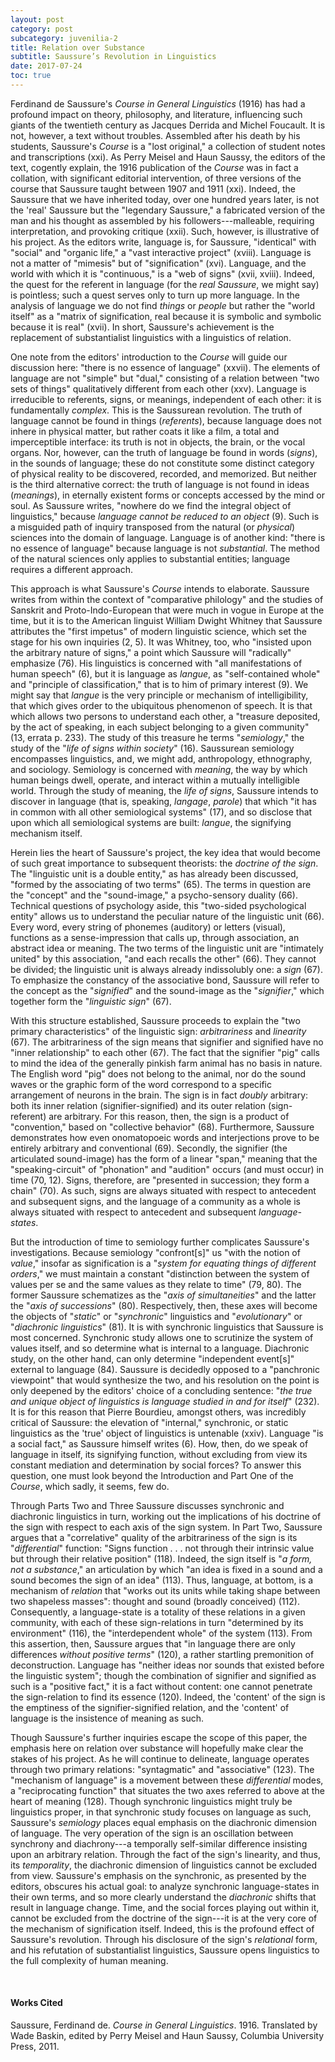 ```yaml
---
layout: post
category: post
subcategory: juvenilia-2
title: Relation over Substance
subtitle: Saussure’s Revolution in Linguistics
date: 2017-07-24
toc: true
---
```


Ferdinand de Saussure's *Course in General Linguistics* (1916) has had a profound impact on theory, philosophy, and literature, influencing such giants of the twentieth century as Jacques Derrida and Michel Foucault. It is not, however, a text without troubles. Assembled after his death by his students, Saussure's *Course* is a "lost original," a collection of student notes and transcriptions (xxi). As Perry Meisel and Haun Saussy, the editors of the text, cogently explain, the 1916 publication of the *Course* was in fact a collation, with significant editorial intervention, of three versions of the course that Saussure taught between 1907 and 1911 (xxi). Indeed, the Saussure that we have inherited today, over one hundred years later, is not the 'real' Saussure but the "legendary Saussure," a fabricated version of the man and his thought as assembled by his followers---malleable, requiring interpretation, and provoking critique (xxii). Such, however, is illustrative of his project. As the editors write, language is, for Saussure, "identical" with "social" and "organic life," a "vast interactive project" (xviii). Language is not a matter of "mimesis" but of "signification" (xvi). Language, and the world with which it is "continuous," is a "web of signs" (xvii, xviii). Indeed, the quest for the referent in language (for the *real Saussure*, we might say) is pointless; such a quest serves only to turn up more language. In the analysis of language we do not find *things* or *people* but rather the "world itself" as a "matrix of signification, real because it is symbolic and symbolic because it is real" (xvii). In short, Saussure's achievement is the replacement of substantialist linguistics with a linguistics of relation.

One note from the editors' introduction to the *Course* will guide our discussion here: "there is no essence of language" (xxvii). The elements of language are not "simple" but "dual," consisting of a relation between "two sets of things" qualitatively different from each other (xxv). Language is irreducible to referents, signs, or meanings, independent of each other: it is fundamentally *complex*. This is the Saussurean revolution. The truth of language cannot be found in things (*referents*), because language does not inhere in physical matter, but rather coats it like a film, a total and imperceptible interface: its truth is not in objects, the brain, or the vocal organs. Nor, however, can the truth of language be found in words (*signs*), in the sounds of language; these do not constitute some distinct category of physical reality to be discovered, recorded, and memorized. But neither is the third alternative correct: the truth of language is not found in ideas (*meanings*), in eternally existent forms or concepts accessed by the mind or soul. As Saussure writes, "nowhere do we find the integral object of linguistics," because *language cannot be reduced to an object* (9). Such is a misguided path of inquiry transposed from the natural (or *physical*) sciences into the domain of language. Language is of another kind: "there is no essence of language" because language is not *substantial*. The method of the natural sciences only applies to substantial entities; language requires a different approach.

This approach is what Saussure's *Course* intends to elaborate. Saussure writes from within the context of "comparative philology" and the studies of Sanskrit and Proto-Indo-European that were much in vogue in Europe at the time, but it is to the American linguist William Dwight Whitney that Saussure attributes the "first impetus" of modern linguistic science, which set the stage for his own inquiries (2, 5). It was Whitney, too, who "insisted upon the arbitrary nature of signs," a point which Saussure will "radically" emphasize (76). His linguistics is concerned with "all manifestations of human speech" (6), but it is language as *langue*, as "self-contained whole" and "principle of classification," that is to him of primary interest (9). We might say that *langue* is the very principle or mechanism of intelligibility, that which gives order to the ubiquitous phenomenon of speech. It is that which allows two persons to understand each other, a "treasure deposited, by the act of speaking, in each subject belonging to a given community" (13, errata p. 233). The study of this treasure he terms "*semiology*," the study of the "*life of signs within society*" (16). Saussurean semiology encompasses linguistics, and, we might add, anthropology, ethnography, and sociology. Semiology is concerned with *meaning*, the way by which human beings dwell, operate, and interact within a mutually intelligible world. Through the study of meaning, the *life of signs*, Saussure intends to discover in language (that is, speaking, *langage*, *parole*) that which "it has in common with all other semiological systems" (17), and so disclose that upon which all semiological systems are built: *langue*, the signifying mechanism itself.

Herein lies the heart of Saussure's project, the key idea that would become of such great importance to subsequent theorists: the *doctrine of the sign*. The "linguistic unit is a double entity," as has already been discussed, "formed by the associating of two terms" (65). The terms in question are the "concept" and the "sound-image," a psycho-sensory duality (66). Technical questions of psychology aside, this "two-sided psychological entity" allows us to understand the peculiar nature of the linguistic unit (66). Every word, every string of phonemes (auditory) or letters (visual), functions as a sense-impression that calls up, through association, an abstract idea or meaning. The two terms of the linguistic unit are "intimately united" by this association, "and each recalls the other" (66). They cannot be divided; the linguistic unit is always already indissolubly one: a *sign* (67). To emphasize the constancy of the associative bond, Saussure will refer to the concept as the "*signified*" and the sound-image as the "*signifier*," which together form the "*linguistic sign*" (67).

With this structure established, Saussure proceeds to explain the "two primary characteristics" of the linguistic sign: *arbitrariness* and *linearity* (67). The arbitrariness of the sign means that signifier and signified have no "inner relationship" to each other (67). The fact that the signifier "pig" calls to mind the idea of the generally pinkish farm animal has no basis in nature. The English word "pig" does not belong to the animal, nor do the sound waves or the graphic form of the word correspond to a specific arrangement of neurons in the brain. The sign is in fact *doubly* arbitrary: both its inner relation (signifier-signified) and its outer relation (sign-referent) are arbitrary. For this reason, then, the sign is a product of "convention," based on "collective behavior" (68). Furthermore, Saussure demonstrates how even onomatopoeic words and interjections prove to be entirely arbitrary and conventional (69). Secondly, the signifier (the articulated sound-image) has the form of a linear "span," meaning that the "speaking-circuit" of "phonation" and "audition" occurs (and must occur) in time (70, 12). Signs, therefore, are "presented in succession; they form a chain" (70). As such, signs are always situated with respect to antecedent and subsequent signs, and the language of a community as a whole is always situated with respect to antecedent and subsequent *language-states*.

But the introduction of time to semiology further complicates Saussure's investigations. Because semiology "confront\[s\]" us "with the notion of *value*," insofar as signification is a "*system for equating things of different orders*," we must maintain a constant "distinction between the system of values per se and the same values as they relate to time" (79, 80). The former Saussure schematizes as the "*axis of simultaneities*" and the latter the "*axis of successions*" (80). Respectively, then, these axes will become the objects of "*static*" or "*synchronic*" linguistics and "*evolutionary*" or "*diachronic linguistics*" (81). It is with synchronic linguistics that Saussure is most concerned. Synchronic study allows one to scrutinize the system of values itself, and so determine what is internal to a language. Diachronic study, on the other hand, can only determine "independent event\[s\]" external to language (84). Saussure is decidedly opposed to a "panchronic viewpoint" that would synthesize the two, and his resolution on the point is only deepened by the editors' choice of a concluding sentence: "*the true and unique object of linguistics is language studied in and for itself*" (232). It is for this reason that Pierre Bourdieu, amongst others, was incredibly critical of Saussure: the elevation of "internal," synchronic, or static linguistics as the 'true' object of linguistics is untenable (xxiv). Language "is a social fact," as Saussure himself writes (6). How, then, do we speak of language in itself, its signifying function, without excluding from view its constant mediation and determination by social forces? To answer this question, one must look beyond the Introduction and Part One of the *Course*, which sadly, it seems, few do.

Through Parts Two and Three Saussure discusses synchronic and diachronic linguistics in turn, working out the implications of his doctrine of the sign with respect to each axis of the sign system. In Part Two, Saussure argues that a "correlative" quality of the arbitrariness of the sign is its "*differential*" function: "Signs function . . . not through their intrinsic value but through their relative position" (118). Indeed, the sign itself is "*a form, not a substance*," an articulation by which "an idea is fixed in a sound and a sound becomes the sign of an idea" (113). Thus, language, at bottom, is a mechanism of *relation* that "works out its units while taking shape between two shapeless masses": thought and sound (broadly conceived) (112). Consequently, a language-state is a totality of these relations in a given community, with each of these sign-relations in turn "determined by its environment" (116), the "interdependent whole" of the system (113). From this assertion, then, Saussure argues that "in language there are only differences *without positive terms*" (120), a rather startling premonition of deconstruction. Language has "neither ideas nor sounds that existed before the linguistic system"; though the combination of signifier and signified as such is a "positive fact," it is a fact without content: one cannot penetrate the sign-relation to find its essence (120). Indeed, the 'content' of the sign is the emptiness of the signifier-signified relation, and the 'content' of language is the insistence of meaning as such.

Though Saussure's further inquiries escape the scope of this paper, the emphasis here on relation over substance will hopefully make clear the stakes of his project. As he will continue to delineate, language operates through two primary relations: "syntagmatic" and "associative" (123). The "mechanism of language" is a movement between these *differential* modes, a "reciprocating function" that situates the two axes referred to above at the heart of meaning (128). Though synchronic linguistics might truly be linguistics proper, in that synchronic study focuses on language as such, Saussure's *semiology* places equal emphasis on the diachronic dimension of language. The very operation of the sign is an oscillation between synchrony and diachrony---a temporally self-similar difference insisting upon an arbitrary relation. Through the fact of the sign's linearity, and thus, its *temporality*, the diachronic dimension of linguistics cannot be excluded from view. Saussure's emphasis on the synchronic, as presented by the editors, obscures his actual goal: to analyze synchronic language-states in their own terms, and so more clearly understand the *diachronic* shifts that result in language change. Time, and the social forces playing out within it, cannot be excluded from the doctrine of the sign---it is at the very core of the mechanism of signification itself. Indeed, this is the profound effect of Saussure's revolution. Through his disclosure of the sign's *relational* form, and his refutation of substantialist linguistics, Saussure opens linguistics to the full complexity of human meaning.

<br>

#### Works Cited

Saussure, Ferdinand de. *Course in General Linguistics*. 1916. Translated by Wade Baskin, edited by Perry Meisel and Haun Saussy, Columbia University Press, 2011.
